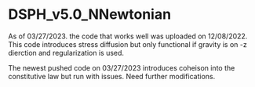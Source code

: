 # DSPH_v5.0_NNewtonian
As of 03/27/2023. the code that works well was uploaded on 12/08/2022. This code introduces stress diffusion but only functional if gravity is on -z dierction and regularization is used.

The newest pushed code on 03/27/2023 introduces coheison into the constitutive law but run with issues. Need further modifications.
